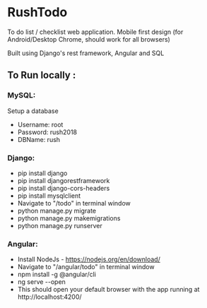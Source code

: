 # RushTodo

To do list / checklist web application. Mobile first design (for Android/Desktop Chrome, should work for all browsers)

Built using Django's rest framework, Angular and SQL

## To Run locally :

### MySQL:
Setup a database
- Username: root
- Password: rush2018
- DBName: rush

### Django:
- pip install django
- pip install djangorestframework
- pip install django-cors-headers
- pip install mysqlclient
- Navigate to "/todo" in terminal window
- python manage.py migrate
- python manage.py makemigrations
- python manage.py runserver

### Angular:

- Install NodeJs - https://nodejs.org/en/download/
- Navigate to "/angular/todo" in terminal window
- npm install -g @angular/cli
- ng serve --open
- This should open your default browser with the app running at http://localhost:4200/ 






